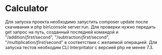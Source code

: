 # Calculator
Для запуска проекта необходимо запустить composer update после скачивания и php bin\console server:run.
Для проверки нужно передать get запрос на путь, созданный последней командой и "/addition/$first/$second", "/subtraction/$first/$second", "/multiplication/$first/$second" в соответствии с желаемой операцией.
Для запуска тестов необходим CLI Interpritator с версией php не менее 7.3.
